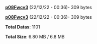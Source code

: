 [**p08Fwcv3**](/data/p08Fwcv3.txt) (22/12/22 - 00:36)- 309 bytes

[**p08Fwcv3**](/data/p08Fwcv3.txt) (22/12/22 - 00:36)- 309 bytes

**Total Datas**: 1101

**Total Size**: 6.80 MB / 6.8 MB